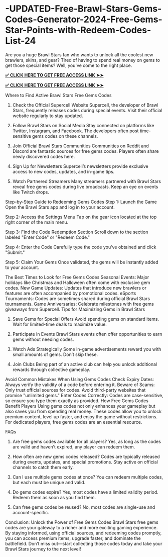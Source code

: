 # -UPDATED-Free-Brawl-Stars-Gems-Codes-Generator-2024-Free-Gems-Star-Points-with-Redeem-Codes-List-24

Are you a huge Brawl Stars fan who wants to unlock all the coolest new brawlers, skins, and gear? Tired of having to spend real money on gems to get those special items? Well, you've come to the right place.

**[✅ CLICK HERE TO GET FREE ACCESS LINK ➤➤](https://millenniumit.xyz/brawl)**

**[✅ CLICK HERE TO GET FREE ACCESS LINK ➤➤](https://millenniumit.xyz/brawl)**

Where to Find Active Brawl Stars Free Gems Codes
1. Check the Official Supercell Website
Supercell, the developer of Brawl Stars, frequently releases codes during special events. Visit their official website regularly to stay updated.

2. Follow Brawl Stars on Social Media
Stay connected on platforms like Twitter, Instagram, and Facebook. The developers often post time-sensitive gems codes on these channels.

3. Join Official Brawl Stars Communities
Communities on Reddit and Discord are fantastic sources for free gems codes. Players often share newly discovered codes here.

4. Sign Up for Newsletters
Supercell’s newsletters provide exclusive access to new codes, updates, and in-game tips.

5. Watch Partnered Streamers
Many streamers partnered with Brawl Stars reveal free gems codes during live broadcasts. Keep an eye on events like Twitch drops.

Step-by-Step Guide to Redeeming Gems Codes
Step 1: Launch the Game
Open the Brawl Stars app and log in to your account.

Step 2: Access the Settings Menu
Tap on the gear icon located at the top right corner of the main menu.

Step 3: Find the Code Redemption Section
Scroll down to the section labeled "Enter Code" or "Redeem Code."

Step 4: Enter the Code
Carefully type the code you’ve obtained and click "Submit."

Step 5: Claim Your Gems
Once validated, the gems will be instantly added to your account.

The Best Times to Look for Free Gems Codes
Seasonal Events: Major holidays like Christmas and Halloween often come with exclusive gem codes.
New Game Updates: Updates that introduce new brawlers or features are often accompanied by promotional codes.
eSports Tournaments: Codes are sometimes shared during official Brawl Stars tournaments.
Game Anniversaries: Celebrate milestones with free gems giveaways from Supercell.
Tips for Maximizing Gems in Brawl Stars
1. Save Gems for Special Offers
Avoid spending gems on standard items. Wait for limited-time deals to maximize value.

2. Participate in Events
Brawl Stars events often offer opportunities to earn gems without needing codes.

3. Watch Ads Strategically
Some in-game advertisements reward you with small amounts of gems. Don’t skip these.

4. Join Clubs
Being part of an active club can help you unlock additional rewards through collective gameplay.

Avoid Common Mistakes When Using Gems Codes
Check Expiry Dates: Always verify the validity of a code before entering it.
Beware of Scams: Only trust official sources for codes. Avoid third-party websites that promise "unlimited gems."
Enter Codes Correctly: Codes are case-sensitive, so ensure you type them exactly as provided.
How Free Gems Codes Benefit Players
Using gems codes not only enhances your gameplay but also saves you from spending real money. These codes allow you to unlock premium content, level up faster, and enjoy the game without restrictions. For dedicated players, free gems codes are an essential resource.

FAQs
1. Are free gems codes available for all players?
Yes, as long as the codes are valid and haven’t expired, any player can redeem them.

2. How often are new gems codes released?
Codes are typically released during events, updates, and special promotions. Stay active on official channels to catch them early.

3. Can I use multiple gems codes at once?
You can redeem multiple codes, but each must be unique and valid.

4. Do gems codes expire?
Yes, most codes have a limited validity period. Redeem them as soon as you find them.

5. Can free gems codes be reused?
No, most codes are single-use and account-specific.

Conclusion: Unlock the Power of Free Gems Codes
Brawl Stars free gems codes are your gateway to a richer and more exciting gaming experience. By staying informed, using official sources, and redeeming codes promptly, you can access premium items, upgrade faster, and dominate the battlefield. Don’t miss out—start collecting those codes today and take your Brawl Stars journey to the next level!
